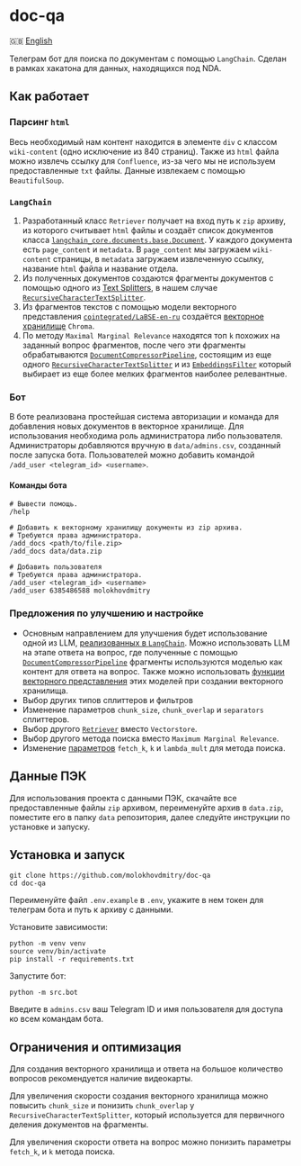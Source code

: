 # doc-qa
🇬🇧 [English](README-en.md)

Телеграм бот для поиска по документам с помощью `LangChain`. Сделан в рамках хакатона для данных, находящихся под NDA.

## Как работает
### Парсинг `html`
Весь необходимый нам контент находится в элементе `div` с классом `wiki-content` (одно исключение из 840 страниц). Также из `html` файла можно извлечь ссылку для `Confluence`, из-за чего мы не используем предоставленные `txt` файлы. Данные извлекаем с помощью `BeautifulSoup`.

### `LangChain`
1. Разработанный класс `Retriever` получает на вход путь к `zip` архиву, из которого считывает `html` файлы и создаёт список документов класса [`langchain_core.documents.base.Document`](https://api.python.langchain.com/en/latest/documents/langchain_core.documents.base.Document.html). У каждого документа есть `page_content` и `metadata`. В `page_content` мы загружаем `wiki-content` страницы, в `metadata` загружаем извлеченную ссылку, название `html` файла и название отдела.
2. Из полученных документов создаются фрагменты документов с помощью одного из 
[Text Splitters](https://python.langchain.com/v0.1/docs/modules/data_connection/document_transformers), в нашем случае [`RecursiveCharacterTextSplitter`](https://api.python.langchain.com/en/latest/character/langchain_text_splitters.character.RecursiveCharacterTextSplitter.html).
3. Из фрагментов текстов с помощью модели векторного представления [`cointegrated/LaBSE-en-ru`](https://huggingface.co/cointegrated/LaBSE-en-ru) создаётся [векторное хранилище](https://python.langchain.com/v0.1/docs/modules/data_connection/vectorstores) `Chroma`.
4. По методу `Maximal Marginal Relevance` находятся топ `k` похожих на заданный вопрос фрагментов, после чего эти фрагменты обрабатываются [`DocumentCompressorPipeline`](https://api.python.langchain.com/en/latest/retrievers/langchain.retrievers.document_compressors.base.DocumentCompressorPipeline.html), состоящим из еще одного [`RecursiveCharacterTextSplitter`](https://api.python.langchain.com/en/latest/character/langchain_text_splitters.character.RecursiveCharacterTextSplitter.html) и из [`EmbeddingsFilter`](https://api.python.langchain.com/en/latest/retrievers/langchain.retrievers.document_compressors.embeddings_filter.EmbeddingsFilter.html) который выбирает из еще более мелких фрагментов наиболее релевантные.

### Бот
В боте реализована простейшая система авторизации и команда для добавления новых документов в векторное хранилище. Для использования необходима роль администратора либо пользователя. Администраторы добавляются вручную в `data/admins.csv`, созданный после запуска бота. Пользователей можно добавить командой `/add_user <telegram_id> <username>`.

#### Команды бота
```
# Вывести помощь.
/help

# Добавить к векторному хранилищу документы из zip архива.
# Требуются права администратора.
/add_docs <path/to/file.zip>
/add_docs data/data.zip

# Добавить пользователя
# Требуются права администратора.
/add_user <telegram_id> <username>
/add_user 6385486588 molokhovdmitry
```

### Предложения по улучшению и настройке
- Основным направлением для улучшения будет использование одной из LLM, [реализованных в `LangChain`](https://python.langchain.com/v0.1/docs/integrations/chat/). Можно использовать LLM на этапе ответа на вопрос, где полученные с помощью [`DocumentCompressorPipeline`](https://api.python.langchain.com/en/latest/retrievers/langchain.retrievers.document_compressors.base.DocumentCompressorPipeline.html) фрагменты используются моделью как контент для ответа на вопрос. Также можно использовать [функции векторного представления](https://python.langchain.com/v0.1/docs/integrations/text_embedding/) этих моделей при создании векторного хранилища.
- Выбор других типов сплиттеров и фильтров
- Изменение параметров `chunk_size`, `chunk_overlap` и `separators` сплиттеров.
- Выбор другого [`Retriever`](https://python.langchain.com/v0.1/docs/modules/data_connection/retrievers/) вместо `Vectorstore`.
- Выбор другого метода поиска вместо `Maximum Marginal Relevance`.
- Изменение [параметров](https://python.langchain.com/v0.1/docs/modules/data_connection/retrievers/vectorstore/) `fetch_k`, `k` и `lambda_mult` для метода поиска.

## Данные ПЭК
Для использования проекта с данными ПЭК, скачайте все предоставленные файлы `zip` архивом, переименуйте архив в `data.zip`, поместите его в папку `data` репозитория, далее следуйте инструкции по установке и запуску.

## Установка и запуск
```
git clone https://github.com/molokhovdmitry/doc-qa
cd doc-qa
```
Переименуйте файл `.env.example` в `.env`, укажите в нем токен для телеграм бота и путь к архиву с данными.

Установите зависимости:
```
python -m venv venv
source venv/bin/activate
pip install -r requirements.txt
```

Запустите бот:
```
python -m src.bot
```
Введите в `admins.csv` ваш Telegram ID и имя пользователя для доступа ко всем командам бота.

## Ограничения и оптимизация
Для создания векторного хранилища и ответа на большое количество вопросов рекомендуется наличие видеокарты.

Для увеличения скорости создания векторного хранилища можно повысить `chunk_size` и понизить `chunk_overlap` у `RecursiveCharacterTextSplitter`, который используется для первичного деления документов на фрагменты.

Для увеличения скорости ответа на вопрос можно понизить параметры `fetch_k`, и `k` метода поиска.
